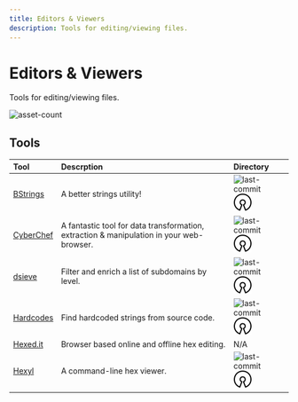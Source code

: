 ```yaml
---
title: Editors & Viewers
description: Tools for editing/viewing files.
---
```


# Editors & Viewers

Tools for editing/viewing files.

![asset-count](https://img.shields.io/badge/Tools%20%26%20Resources%20Available-6-A65F5F?style=for-the-badge)


## Tools

| Tool | Descrption | Directory |
| :--- | :--- | :--- |
| [BStrings](https://github.com/EricZimmerman/bstrings) | A better strings utility! | ![last-commit](https://img.shields.io/github/last-commit/EricZimmerman/bstrings?color=a65f5f&style=flat-square) ![opensource](../../assets/img/icons/open-source.png) |
| [CyberChef](https://github.com/mattnotmax/cyberchef-recipes) | A fantastic tool for data transformation, extraction & manipulation in your web-browser. | ![last-commit](https://img.shields.io/github/last-commit/mattnotmax/cyberchef-recipes?color=a65f5f&style=flat-square) ![opensource](../../assets/img/icons/open-source.png) |
| [dsieve](https://github.com/trickest/dsieve) |  Filter and enrich a list of subdomains by level. | ![last-commit](https://img.shields.io/github/last-commit/trickest/dsieve?color=a65f5f&style=flat-square) ![opensource](../../assets/img/icons/open-source.png) |
| [Hardcodes](https://github.com/s0md3v/hardcodes) | Find hardcoded strings from source code. | ![last-commit](https://img.shields.io/github/last-commit/s0md3v/hardcodes?color=a65f5f&style=flat-square) ![opensource](../../assets/img/icons/open-source.png) |
| [Hexed.it](https://hexed.it/) | Browser based online and offline hex editing. | N/A |
| [Hexyl](https://github.com/sharkdp/hexyl) | A command-line hex viewer. | ![last-commit](https://img.shields.io/github/last-commit/sharkdp/hexyl?color=a65f5f&style=flat-square) ![opensource](../../assets/img/icons/open-source.png) |

